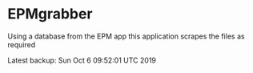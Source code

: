 # EPMgrabber
Using a database from the EPM app this application scrapes the files as required


Latest backup: Sun Oct 6 09:52:01 UTC 2019
